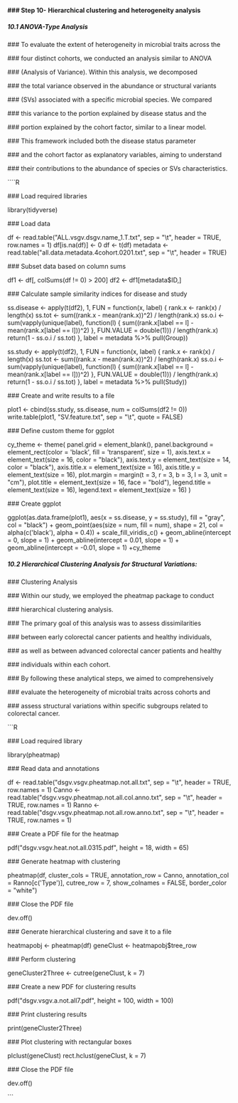 **### Step 10-** **Hierarchical clustering and heterogeneity analysis**

##### 10.1 ANOVA-Type Analysis

\### To evaluate the extent of heterogeneity in microbial traits across the 

\### four distinct cohorts, we conducted an analysis similar to ANOVA 

\### (Analysis of Variance). Within this analysis, we decomposed 

\### the total variance observed in the abundance or structural variants 

\### (SVs) associated with a specific microbial species. We compared 

\### this variance to the portion explained by disease status and the 

\### portion explained by the cohort factor, similar to a linear model.

\### This framework included both the disease status parameter 

\### and the cohort factor as explanatory variables, aiming to understand

\### their contributions to the abundance of species or SVs characteristics.



\````R

\### Load required libraries

library(tidyverse)

\### Load data

df <- read.table("ALL.vsgv.dsgv.name_1.T.txt", sep = "\t", header = TRUE, row.names = 1)
df[is.na(df)] <- 0
df <- t(df)
metadata <- read.table("all.data.metadata.4cohort.0201.txt", sep = "\t", header = TRUE)

\### Subset data based on column sums

df1 <- df[, colSums(df != 0) > 200]
df2 <- df1[metadata$ID,]

\### Calculate sample similarity indices for disease and study

ss.disease <- apply(t(df2), 1, FUN = function(x, label) {
  rank.x <- rank(x) / length(x)
  ss.tot <- sum((rank.x - mean(rank.x))^2) / length(rank.x)
  ss.o.i <- sum(vapply(unique(label), function(l) {
    sum((rank.x[label == l] - mean(rank.x[label == l]))^2)
  }, FUN.VALUE = double(1))) / length(rank.x)
  return(1 - ss.o.i / ss.tot)
}, label = metadata %>% pull(Group))

ss.study <- apply(t(df2), 1, FUN = function(x, label) {
  rank.x <- rank(x) / length(x)
  ss.tot <- sum((rank.x - mean(rank.x))^2) / length(rank.x)
  ss.o.i <- sum(vapply(unique(label), function(l) {
    sum((rank.x[label == l] - mean(rank.x[label == l]))^2)
  }, FUN.VALUE = double(1))) / length(rank.x)
  return(1 - ss.o.i / ss.tot)
}, label = metadata %>% pull(Study))

\### Create and write results to a file

plot1 <- cbind(ss.study, ss.disease, num = colSums(df2 != 0))
write.table(plot1, "SV.feature.txt", sep = "\t", quote = FALSE)

\### Define custom theme for ggplot

cy_theme <- theme(
  panel.grid = element_blank(),
  panel.background = element_rect(color = 'black', fill = 'transparent', size = 1),
  axis.text.x = element_text(size = 16, color = "black"),
  axis.text.y = element_text(size = 14, color = "black"),
  axis.title.x = element_text(size = 16),
  axis.title.y = element_text(size = 16),
  plot.margin = margin(t = 3, r = 3, b = 3, l = 3, unit = "cm"),
  plot.title = element_text(size = 16, face = "bold"),
  legend.title = element_text(size = 16),
  legend.text = element_text(size = 16)
)

\### Create ggplot

ggplot(as.data.frame(plot1), aes(x = ss.disease, y = ss.study), fill = "gray", col = "black") +
  geom_point(aes(size = num, fill = num), shape = 21, col = alpha(c('black'), alpha = 0.4)) +
  scale_fill_viridis_c() +
  geom_abline(intercept = 0, slope = 1) +
  geom_abline(intercept = 0.01, slope = 1) +
  geom_abline(intercept = -0.01, slope = 1) +cy_theme
  

##### 10.2 Hierarchical Clustering Analysis for Structural Variations:

\### Clustering Analysis

\### Within our study, we employed the pheatmap package to conduct 

\### hierarchical clustering analysis.

\### The primary goal of this analysis was to assess dissimilarities 

\### between early colorectal cancer patients and healthy individuals,

\### as well as between advanced colorectal cancer patients and healthy 

\### individuals within each cohort.

\### By following these analytical steps, we aimed to comprehensively 

\### evaluate the heterogeneity of microbial traits across cohorts and 

\### assess structural variations within specific subgroups related to colorectal cancer.

 

\```R

\### Load required library

library(pheatmap)

\### Read data and annotations

df <- read.table("dsgv.vsgv.pheatmap.not.all.txt", sep = "\t", header = TRUE, row.names = 1)
Canno <- read.table("dsgv.vsgv.pheatmap.not.all.col.anno.txt", sep = "\t", header = TRUE, row.names = 1)
Ranno <- read.table("dsgv.vsgv.pheatmap.not.all.row.anno.txt", sep = "\t", header = TRUE, row.names = 1)

\### Create a PDF file for the heatmap

pdf("dsgv.vsgv.heat.not.all.0315.pdf", height = 18, width = 65)

\###  Generate heatmap with clustering

pheatmap(df, cluster_cols = TRUE, annotation_row = Canno, annotation_col = Ranno[c('Type')],
         cutree_row = 7, show_colnames = FALSE, border_color = "white")

\### Close the PDF file

dev.off()

\### Generate hierarchical clustering and save it to a file

heatmapobj <- pheatmap(df)
geneClust <- heatmapobj$tree_row

\### Perform clustering

geneCluster2Three <- cutree(geneClust, k = 7)

\### Create a new PDF for clustering results

pdf("dsgv.vsgv.a.not.all7.pdf", height = 100, width = 100)

\###  Print clustering results

print(geneCluster2Three)

\### Plot clustering with rectangular boxes

plclust(geneClust)
rect.hclust(geneClust, k = 7)

\### Close the PDF file

dev.off()

\```

 